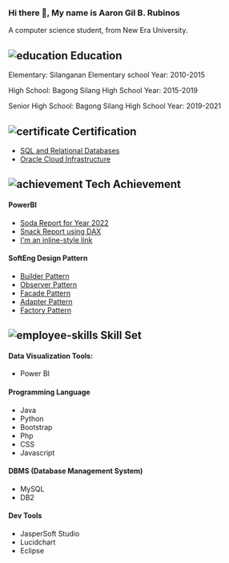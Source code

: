 ### Hi there 👋, My name is Aaron Gil B. Rubinos
A computer science student, from New Era University.

## ![education](https://github.com/user-attachments/assets/1072f1ed-0e9d-4f5f-835d-f54e7782154c) Education

Elementary:
Silanganan Elementary school
Year: 2010-2015

High School:
Bagong Silang High School
Year: 2015-2019

Senior High School:
Bagong Silang High School
Year: 2019-2021

##  ![certificate](https://github.com/user-attachments/assets/5fd64cdc-4d65-4a16-a9e9-ecc33966abc6) Certification
 * [SQL and Relational Databases](https://courses.cognitiveclass.ai/certificates/86628781831f4ff98bee240654dc812c)
 * [Oracle Cloud Infrastructure](https://catalog-education.oracle.com/pls/certview/sharebadge?id=A383EA9786B43C18DF3E8A2774F2A3960012194934EF26C03ED45815F45C094E)

## ![achievement](https://github.com/user-attachments/assets/e11452fc-c8fd-4b62-ab9e-02785d1f2354) Tech Achievement
#### PowerBI
 * [Soda Report for Year 2022](https://app.powerbi.com/view?r=eyJrIjoiY2U3ZDcwOGMtYWU0Ny00ZDRmLTkxMjEtMGViNDA1ZDM4ZDBlIiwidCI6ImRmMzU3OGUzLWVmYmItNGMwYS05MTkxLTg4OWM5ZGU0MjY2YyIsImMiOjEwfQ%3D%3D)
 * [Snack Report using DAX](https://app.powerbi.com/view?r=eyJrIjoiYjA2NjIwNDAtNWY2MC00YTBjLWFmNWEtNzFmZDI5MjhiZTgzIiwidCI6ImRmMzU3OGUzLWVmYmItNGMwYS05MTkxLTg4OWM5ZGU0MjY2YyIsImMiOjEwfQ%3D%3D)
 * [I'm an inline-style link](https://www.google.com)

#### SoftEng Design Pattern
 * [Builder Pattern](https://github.com/AaronRubinos/Builder-Pattern.git)
 * [Observer Pattern](https://github.com/AaronRubinos/ObserverPattern.git)
 * [Facade Pattern](https://github.com/AaronRubinos/Facade-Pattern.git)
 * [Adapter Pattern](https://github.com/AaronRubinos/Adapter-Pattern.git)
 * [Factory Pattern](https://github.com/AaronRubinos/factoryPattern.git)

## ![employee-skills](https://github.com/user-attachments/assets/e9f9f731-2689-486b-afc8-0cc009d51df8) Skill Set
#### Data Visualization Tools:
  * Power BI

#### Programming Language
  * Java
  * Python
  * Bootstrap
  * Php
  * CSS
  * Javascript

#### DBMS (Database Management System)
  * MySQL
  * DB2

#### Dev Tools 
  * JasperSoft Studio
  * Lucidchart
  * Eclipse
<!--
**AaronRubinos/AaronRubinos** is a ✨ _special_ ✨ repository because its `README.md` (this file) appears on your GitHub profile.

Here are some ideas to get you started:

- 🔭 I’m currently working on ...
- 🌱 I’m currently learning ...
- 👯 I’m looking to collaborate on ...
- 🤔 I’m looking for help with ...
- 💬 Ask me about ...
- 📫 How to reach me: ...
- 😄 Pronouns: ...
- ⚡ Fun fact: ...
-->
